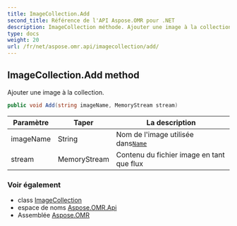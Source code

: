 ```yaml
---
title: ImageCollection.Add
second_title: Référence de l'API Aspose.OMR pour .NET
description: ImageCollection méthode. Ajouter une image à la collection.
type: docs
weight: 20
url: /fr/net/aspose.omr.api/imagecollection/add/
---
```

## ImageCollection.Add method

Ajouter une image à la collection.

```csharp
public void Add(string imageName, MemoryStream stream)
```

| Paramètre | Taper | La description |
| --- | --- | --- |
| imageName | String | Nom de l'image utilisée dans[`Name`](../../../aspose.omr.generation.config.elements/imageconfig/name/) |
| stream | MemoryStream | Contenu du fichier image en tant que flux |

### Voir également

* class [ImageCollection](../)
* espace de noms [Aspose.OMR.Api](../../imagecollection/)
* Assemblée [Aspose.OMR](../../../)


